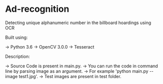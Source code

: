# Ad-recognition
Detecting unique alphanumeric number in the billboard hoardings using OCR

Built using:

-> Python 3.6
-> OpenCV 3.0.0
-> Tesseract

Description:

-> Source Code is present in main.py.
-> You can run the code in command line by parsing image as an argument.
-> For example 'python main.py --image test1.jpg'.
-> Test images are present in test folder.
